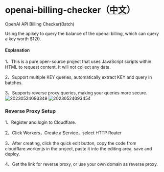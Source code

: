 # openai-billing-checker（[中文](./README_CN.md)）
OpenAI API Billing Checker(Batch)

Using the apikey to query the balance of the openai billing, which can query a key worth $120.

#### Explanation
1、This is a pure open-source project that uses JavaScript scripts within HTML to request content. It will not collect any data.

2、Support multiple KEY queries, automatically extract KEY and query in batches.

3、Supports reverse proxy queries, making your queries more secure.
![20230524093349](https://github.com/whc23mj/openai-billing-checker/assets/2191887/e1f81f09-0f77-4cbe-bfcf-d133321763ef)
![20230524093454](https://github.com/whc23mj/openai-billing-checker/assets/2191887/ce175ee1-491e-4f68-8cc7-a9ca6b5f500a)


### Reverse Proxy Setup
1、Register and login to Cloudflare.

2、Click Workers，Create a Service，select HTTP Router

3、After creating, click the quick edit button, copy the code from cloudflare.worker.js in the project, paste it into the editing area, save and deploy.

4、Get the link for reverse proxy, or use your own domain as reverse proxy.
